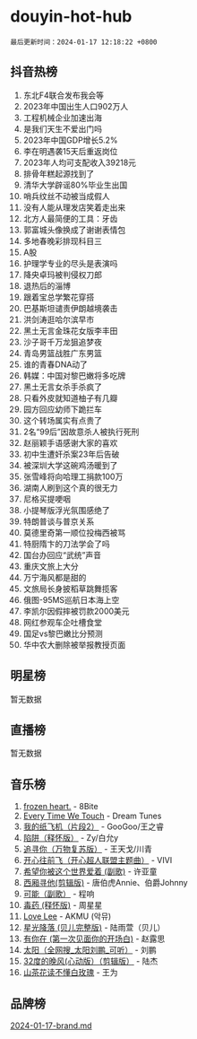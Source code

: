 # douyin-hot-hub

`最后更新时间：2024-01-17 12:18:22 +0800`

## 抖音热榜

1. 东北F4联合发布我会等
1. 2023年中国出生人口902万人
1. 工程机械企业加速出海
1. 是我们天生不爱出门吗
1. 2023年中国GDP增长5.2%
1. 李在明遇袭15天后重返岗位
1. 2023年人均可支配收入39218元
1. 排骨年糕起源找到了
1. 清华大学辟谣80%毕业生出国
1. 哨兵纹丝不动被当成假人
1. 没有人能从理发店笑着走出来
1. 北方人最简便的工具：牙齿
1. 郭富城头像换成了谢谢表情包
1. 多地春晚彩排现科目三
1. A股
1. 护理学专业的尽头是表演吗
1. 降央卓玛被判侵权刀郎
1. 退热后的淄博
1. 跟着宝总学繁花穿搭
1. 巴基斯坦谴责伊朗越境袭击
1. 洪剑涛逛哈尔滨早市
1. 黑土无言金珠花女版李丰田
1. 沙子哥千万龙狙追梦夜
1. 青岛男篮战胜广东男篮
1. 谁的青春DNA动了
1. 韩媒：中国对黎巴嫩将多吃牌
1. 黑土无言女杀手杀疯了
1. 只看外皮就知道柚子有几瓣
1. 园方回应幼师下跪拦车
1. 这个转场属实有点贵了
1. 2名“99后”因故意杀人被执行死刑
1. 赵丽颖手语感谢大家的喜欢
1. 初中生遭奸杀案23年后告破
1. 被深圳大学这碗鸡汤暖到了
1. 张雪峰将向哈理工捐款100万
1. 湖南人刷到这个真的很无力
1. 尼格买提哽咽
1. 小提琴版浮光氛围感绝了
1. 特朗普谈与普京关系
1. 莫德里奇第一顺位投梅西被骂
1. 特厨隋卞的刀法学会了吗
1. 国台办回应“武统”声音
1. 重庆文旅上大分
1. 万宁海风都是甜的
1. 文旅局长身披稻草跳舞揽客
1. 俄图-95MS巡航日本海上空
1. 李凯尔因假摔被罚款2000美元
1. 网红参观车企吐槽食堂
1. 国足vs黎巴嫩比分预测
1. 华中农大删除被举报教授页面

## 明星榜

暂无数据

## 直播榜

暂无数据

## 音乐榜

1. [frozen heart.](https://sf3-cdn-tos.douyinstatic.com/obj/tos-cn-ve-2774/oIIWJfyjIACZA9zQMtnJ6hQQhFC4vhCupoRBsO) - 8Bite
1. [Every Time We Touch](https://sf3-cdn-tos.douyinstatic.com/obj/tos-cn-ve-2774/ogN6lUKQeBBfEVhIOMikG1CcJjugxk1tztZyhP) - Dream Tunes
1. [我的纸飞机（片段2）](https://sf3-cdn-tos.douyinstatic.com/obj/tos-cn-ve-2774/oM2ZrKcg2CD5AeRB2gkeXOFB1IxAGJdZPazYHf) - GooGoo/王之睿
1. [陷阱（释怀版）](https://sf3-cdn-tos.douyinstatic.com/obj/tos-cn-ve-2774/oE8C21LeZrzKLDFfQYgMzx4GAIHageG5IzayY7) - Zy/白允y
1. [追寻你（万物复苏版）](https://sf86-cdn-tos.douyinstatic.com/obj/tos-cn-ve-2774/oYeAZJsbjIDit9APmBg8u6uDUQnHmoCf3gbo74) - 王天戈/川青
1. [开心往前飞（开心超人联盟主题曲）](https://sf86-cdn-tos.douyinstatic.com/obj/tos-cn-ve-2774/9d8fb7c82cf1421fb93a9fe925275e0a) - VIVI
1. [希望你被这个世界爱着 (副歌)](https://sf6-cdn-tos.douyinstatic.com/obj/tos-cn-ve-2774/oUHCmWQfZlE3QQBKBeD8rCFLpJzPgCpImhsxMt) - 许亚童
1. [西厢寻他(剪辑版)](https://sf86-cdn-tos.douyinstatic.com/obj/tos-cn-ve-2774/oUsAVfAQKlRNxEv5qxvIB8o5qmIWUcXbzJKJhw) - 唐伯虎Annie、伯爵Johnny
1. [可能（副歌）](https://sf3-cdn-tos.douyinstatic.com/obj/tos-cn-ve-2774/cde1731888894259b333569393c2fb51) - 程响
1. [毒药 (释怀版)](https://sf86-cdn-tos.douyinstatic.com/obj/tos-cn-ve-2774/oYILMEAzspdZBIzy4frJNB8ZHPHWAhiwowd4Ad) - 周星星
1. [Love Lee](https://sf86-cdn-tos.douyinstatic.com/obj/tos-cn-ve-2774/o05GbkJGbCBTdDnMtB0fwOYgkeZp23vrWQDQBS) - AKMU (악뮤)
1. [星光降落 (贝儿完整版)](https://sf3-cdn-tos.douyinstatic.com/obj/tos-cn-ve-2774/okwB9hAwyAtsFFkFBzAX1hOOfQuIoMNs0W2Mwr) - 陆雨萱（贝儿）
1. [有你在 (第一次见面你的开场白)](https://sf86-cdn-tos.douyinstatic.com/obj/tos-cn-ve-2774/oAthrQ3ClJBfI57uBoFEgNDYtNCZ0TSYQQfxQ0) - 赵露思
1. [太阳（全网搜_太阳刘鹏_可听）](https://sf86-cdn-tos.douyinstatic.com/obj/tos-cn-ve-2774/ogWbyIQnlBFImVbeDocRdCIYtBHlbJXgfZMvgz) - 刘鹏
1. [32度的晚风(心动版）（剪辑版）](https://sf86-cdn-tos.douyinstatic.com/obj/tos-cn-ve-2774/owNyabsyWdzUulxhoJfK8IBXgp0UMQAHpvGh2B) - 陆杰
1. [山茶花读不懂白玫瑰](https://sf86-cdn-tos.douyinstatic.com/obj/tos-cn-ve-2774/osfn8B7DktrRHEPJgPCfDbw7QDQEkwC16BxZg9) - 王为

## 品牌榜

[2024-01-17-brand.md](2024-01-17-brand.md)
